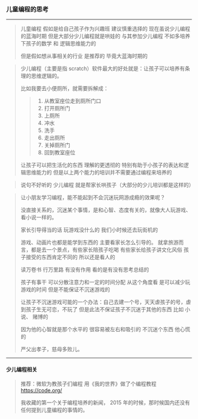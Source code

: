 ### 儿童编程的思考

---

> 儿童编程 假如是给自己孩子作为兴趣班 建议慎重选择的  现在虽说少儿编程的蓝海时期 但是大部分少儿编程就是哄娃的  与其参加少儿编程 不如多培养下孩子的数学 和 逻辑思维能力的
>
> 但是假如想从事相关的行业 是推荐的 毕竟大蓝海时期的

> 少儿编程（主要是指 scratch）软件最大的好处就是：让孩子可以培养有条理的思维逻辑的。
>
> 比如我要去小便厕所，就需要拆解成：
>> 1. 从教室座位走到厕所门口
>> 2. 打开厕所门
>> 3. 上厕所
>> 4. 冲水
>> 5. 洗手
>> 6. 走出厕所
>> 7. 关掉厕所门
>> 8. 回到教室座位
>
> 让孩子可以把生活化的东西 理解的更透彻的
> 特别有助于小孩子的表达和逻辑思维能力的
> 但是以上两个能力的培训并不需要通过编程来培养的

> 说句不好听的 少儿编程 就是帮家长哄孩子（大部分的少儿培训都是这样的）

> 让小朋友学习编程，能不能起到不会沉迷玩网游成瘾的效果呢？
>
> 没直接关系的，沉迷某个事情，是和心智、态度有关的，就像大人玩游戏、看小说一样的。
>
> 家长引导得当的话 玩游戏没什么的 我们小时候还去玩街机的
>
> 游戏、动画片也都是能学到东西的  主要看家长怎么引导的。 就拿旅游而言，都是去一个景点，有些家长陪孩子吃喝 有些家长给孩子讲文化风俗 孩子接受的东西肯定不同的 所以还是看人的
>
> 读万卷书 行万里路 有没有作用 看的是有没有思考总结的
>
> 孩子有事干 可以分散注意力和一定的时间分配 从这个角度看 是可以减少玩游戏的时间 但是不能保证不沉迷游戏的
>
> 让孩子不沉迷游戏可能的一个办法：自己去建一个号，天天虐孩子的号，虐到孩子生无可恋，不玩了 但是此法不保证孩子不沉迷于其他的东西 比如 小说、 赌博的
>
> 因为他的心智就是那个水平的 很容易被左右和吸引的 不沉迷个东西 他心慌的
>
> 严父出孝子，慈母多败儿。


----


#### 少儿编程相关

> 推荐：微软为教孩子们编程 用《我的世界》做了个编程教程 https://code.org/
>
> 我收藏的第一个关于编程培养的新闻， 2015 年的时候，那时候国内还没有任何提到儿童编程的事情的。
